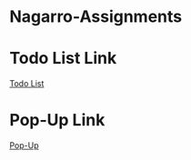 # Nagarro-Assignments
# Todo List Link
<a href="https://ak177.github.io/Nagarro-Todo/">
    Todo List
  </a>
  
 # Pop-Up Link
 <a href="https://ak177.github.io/Nagarro-PopUp/">
    Pop-Up
  </a>
